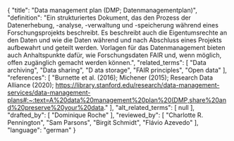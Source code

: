 {
    "title": "Data management plan (DMP; Datenmanagementplan)",
    "definition": "Ein strukturiertes Dokument, das den Prozess der Datenerhebung, -analyse, -verwaltung und -speicherung während eines Forschungsprojekts beschreibt. Es beschreibt auch die Eigentumsrechte an den Daten und wie die Daten während und nach Abschluss eines Projekts aufbewahrt und geteilt werden. Vorlagen für das Datenmanagement bieten auch Anhaltspunkte dafür, wie Forschungsdaten FAIR und, wenn möglich, offen zugänglich gemacht werden können.",
    "related_terms": [
        "Data archiving",
        "Data sharing",
        "D ata storage",
        "FAIR principles",
        "Open data"
    ],
    "references": [
        "Burnette et al. (2016); Michener (2015); Research Data Alliance (2020); https://library.stanford.edu/research/data-management-services/data-management-plans#:~:text=A%20data%20management%20plan%20(DMP,share%20and%20preserve%20your%20data."
    ],
    "alt_related_terms": [
        null
    ],
    "drafted_by": [
        "Dominique Roche"
    ],
    "reviewed_by": [
        "Charlotte R. Pennington",
        "Sam Parsons",
        "Birgit Schmidt",
        "Flávio Azevedo"
    ],
    "language": "german"
}